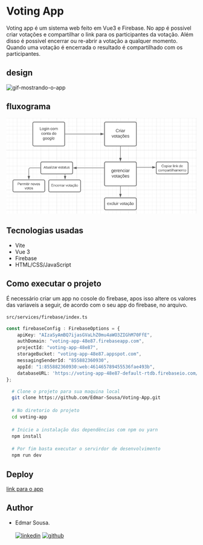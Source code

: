 # Voting App
<p>
Voting app é um sistema web feito em Vue3 e Firebase. No app é possivel criar votações e compartilhar o link para 
os participantes da votação. Além disso é possivel encerrar ou re-abrir a votação a qualquer momento. 
Quando uma votação é encerrada o resultado é compartilhado com os participantes.
</p>


## design
![gif-mostrando-o-app](https://github.com/Edmar-Sousa/Voting-App/blob/master/img/voting-app.gif)

## fluxograma
![fluxograma-do-app](https://github.com/Edmar-Sousa/Voting-App/blob/master/img/fluxograma.png)

## Tecnologias usadas
- Vite
- Vue 3
- Firebase
- HTML/CSS/JavaScript

## Como executar o projeto
<p>
É necessário criar um app no cosole do firebase, apos isso altere os valores das variaveis a 
seguir, de acordo com o seu app do firebase, no arquivo.
</p>

` src/services/firebase/index.ts `
```typescript
const firebaseConfig : FirebaseOptions = {
    apiKey: "AIzaSyAmBQ7ijasGVaLhZ0mu4aWO3ZIGhM70FfE",
    authDomain: "voting-app-48e87.firebaseapp.com",
    projectId: "voting-app-48e87",
    storageBucket: "voting-app-48e87.appspot.com",
    messagingSenderId: "855882360930",
    appId: "1:855882360930:web:461465789455536fae493b",
    databaseURL: 'https://voting-app-48e87-default-rtdb.firebaseio.com/'
};
```

```bash
  # Clone o projeto para sua maquina local
  git clone https://github.com/Edmar-Sousa/Voting-App.git
  
  # No diretorio do projeto
  cd voting-app
  
  # Inicie a instalação das dependências com npm ou yarn
  npm install
  
  # Por fim basta executar o servirdor de desenvolvimento
  npm run dev
```

## Deploy
[link para o app](https://voiting-app.herokuapp.com/)

## Author
- Edmar Sousa. <br><br>
[![linkedin](https://img.shields.io/badge/LinkedIn-0077B5?style=for-the-badge&logo=linkedin&logoColor=white)](https://www.linkedin.com/in/edmar-sousa-9666b0201/)
[![github](https://img.shields.io/badge/GitHub-100000?style=for-the-badge&logo=github&logoColor=white)](https://github.com/Edmar-Sousa)
